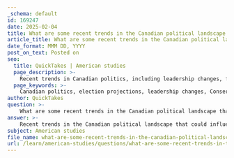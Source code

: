 ```yaml
---
_schema: default
id: 169247
date: 2025-02-04
title: What are some recent trends in the Canadian political landscape that could influence future election projections?
article_title: What are some recent trends in the Canadian political landscape that could influence future election projections?
date_format: MMM DD, YYYY
post_on_text: Posted on
seo:
  title: QuickTakes | American studies
  page_description: >-
    Recent trends in Canadian politics, including leadership changes, foreign interference, demographic shifts, and economic issues, are influencing future election projections and party strategies.
  page_keywords: >-
    Canadian politics, election projections, leadership changes, Conservative Party, Pierre Poilievre, foreign interference, voter demographics, economic concerns, electoral modeling, 338Canada, political engagement, voter turnout, regional conflicts, political strategies
author: QuickTakes
question: >-
    What are some recent trends in the Canadian political landscape that could influence future election projections?
answer: >-
    Recent trends in the Canadian political landscape that could influence future election projections include several key factors:\n\n1. **Leadership Changes and Party Dynamics**: The Conservative Party, under new leader Pierre Poilievre, has made significant gains in public opinion polls, overtaking the Liberal Party in popularity. This shift indicates a potential realignment in voter preferences and could lead to a more competitive political environment in upcoming elections.\n\n2. **Foreign Interference and Policy Issues**: The controversy surrounding foreign interference in Canadian politics has become a prominent issue, affecting public trust and perceptions of the government. Additionally, foreign policy issues have started to play an uncharacteristic role in domestic politics, which could influence voter sentiment and party strategies.\n\n3. **Voter Demographics and Preferences**: Factors such as age, education, marital status, and urban versus rural living are increasingly shaping voter preferences. Understanding these demographic shifts is crucial for political parties as they strategize for future elections.\n\n4. **Economic Concerns**: The affordability crisis has captured the attention of Canadians, suggesting that economic issues will be a central theme in future campaigns. Political parties may need to address these concerns directly to resonate with voters.\n\n5. **Electoral Projections and Modeling**: Organizations like 338Canada utilize statistical models to project electoral outcomes based on current polling data, historical results, and demographic information. These projections indicate that the political landscape is fluid, and parties must adapt their strategies accordingly.\n\n6. **Regional Conflicts and National Issues**: Events such as the ongoing tensions in international relations (e.g., the Israel-Palestine conflict) and their implications for Canadian foreign policy may also influence voter attitudes and party platforms.\n\n7. **Political Engagement and Turnout**: The level of voter turnout and engagement in the political process remains a critical factor. Strategies to increase participation, especially among younger voters, could significantly impact election outcomes.\n\nIn summary, the combination of leadership changes, emerging issues, demographic shifts, and economic concerns will likely shape the Canadian political landscape and influence future election projections. Political parties will need to navigate these trends carefully to secure electoral success.
subject: American studies
file_name: what-are-some-recent-trends-in-the-canadian-political-landscape-that-could-influence-future-election-projections.md
url: /learn/american-studies/questions/what-are-some-recent-trends-in-the-canadian-political-landscape-that-could-influence-future-election-projections
---
```


&nbsp;